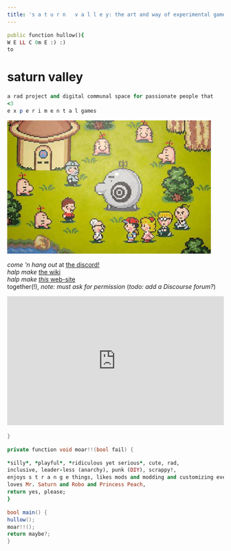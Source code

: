 ```yaml
---
title: 's a t u r n   v a l l e y: the art and way of experimental games'
---
```


<script src="https://cdn.jsdelivr.net/combine/npm/tone@14.7.58,npm/@magenta/music@1.23.1/es6/core.js,npm/focus-visible@5,npm/html-midi-player@1.4.0">
</script>


<midi-player src="https://magenta.github.io/magenta-js/music/demos/melody.mid">
</midi-player>

```ruby
public function hullow(){
W E LL C 0m E :) :)  
to
```
# saturn valley
```ruby
a rad project and digital communal space for passionate people that  
<3  
e x p e r i m e n t a l games  
```  

![](earthbound-mr-saturns.jpg?raw=true)  

  
*come 'n hang out* at [the discord!](https://discord.gg/BsUq9n3)  
*halp make* [the wiki](https://github.com/Rahil627/experimental-game-anarchy/wiki)  
*halp make* [*this* web-site](https://github.com/Rahil627/experimental-game-anarchy/)  
together(!), *note: must ask for permission*
(*todo: add a Discourse forum?*)

<iframe width="100%" height="300" scrolling="no" frameborder="no" src="https://w.soundcloud.com/player/?url=ohuto/have-you-guys-ever-noticed-that-robos-theme-kinda-sounds-like-that-one-rick-astley-song"></iframe>

```c
}
```

```csharp
private function void moar!!(bool fail) {
```
```ruby
*silly*, *playful*, *ridiculous yet serious*, cute, rad,
inclusive, leader-less (anarchy), punk (DIY), scrappy!,
enjoys s t r a n g e things, likes mods and modding and customizing everything(!),
loves Mr. Saturn and Robo and Princess Peach,
return yes, please;
}
```

```csharp
bool main() {
hullow();
moar!!();
return maybe?;
}
````
